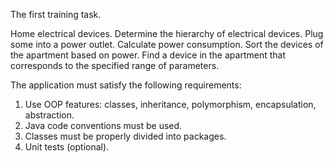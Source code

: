 The first training task.

Home electrical devices. 
Determine the hierarchy of electrical devices. 
Plug some into a power outlet. Calculate power consumption. 
Sort the devices of the apartment based on power. 
Find a device in the apartment that corresponds to the specified range of parameters.
 
 
The application must satisfy the following requirements:
1. Use OOP features: classes, inheritance, polymorphism, encapsulation, abstraction.
2. Java code conventions must be used.
3. Classes must be properly divided into packages.
4. Unit tests (optional).

